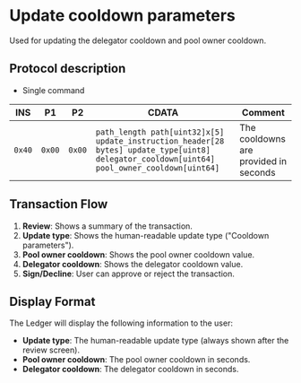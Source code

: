 # Update cooldown parameters

Used for updating the delegator cooldown and pool owner cooldown.

## Protocol description

* Single command

INS | P1 | P2 | CDATA | Comment |
|----|--------|-----|-------------|----|
| `0x40` | `0x00` | `0x00` | `path_length path[uint32]x[5] update_instruction_header[28 bytes] update_type[uint8] delegator_cooldown[uint64] pool_owner_cooldown[uint64]` | The cooldowns are provided in seconds |

## Transaction Flow

1. **Review**: Shows a summary of the transaction.
2. **Update type**: Shows the human-readable update type ("Cooldown parameters").
3. **Pool owner cooldown**: Shows the pool owner cooldown value.
4. **Delegator cooldown**: Shows the delegator cooldown value.
5. **Sign/Decline**: User can approve or reject the transaction.

## Display Format

The Ledger will display the following information to the user:

- **Update type**: The human-readable update type (always shown after the review screen).
- **Pool owner cooldown**: The pool owner cooldown in seconds.
- **Delegator cooldown**: The delegator cooldown in seconds.
